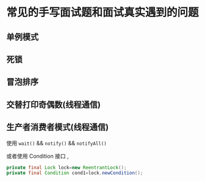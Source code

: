 # 常见的手写面试题和面试真实遇到的问题

## 单例模式

## 死锁

## 冒泡排序

## 交替打印奇偶数(线程通信)

## 生产者消费者模式(线程通信)

使用 `wait()` && `notify()` && `notifyAll()`

或者使用 Condition 接口 ,

```java
private final Lock lock=new ReentrantLock();
private final Condition cond1=lock.newCondition();
```
